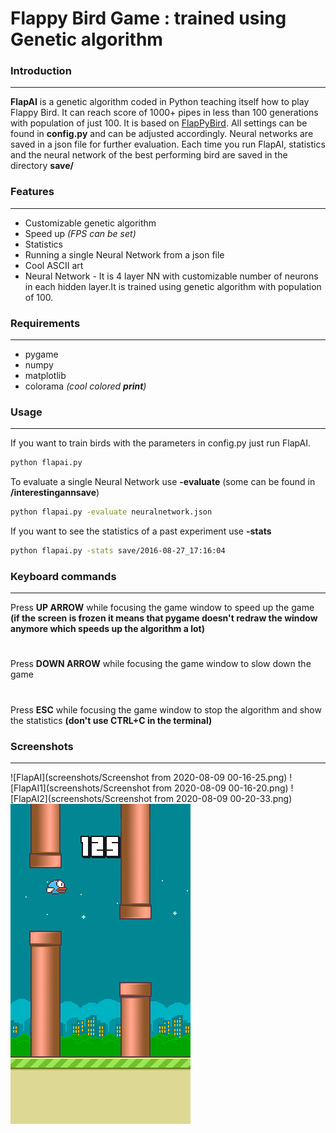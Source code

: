 # Flappy Bird Game : trained using Genetic algorithm
### Introduction
---
**FlapAI** is a genetic algorithm coded in Python teaching itself how to play Flappy Bird. It can reach score of 1000+ pipes in less than 100 generations with population of just 100. It is based on [FlapPyBird](https://github.com/sourabhv/FlapPyBird). All settings can be found in **config.py**  and can be adjusted accordingly. Neural networks are saved in a json file for further evaluation. Each time you run FlapAI, statistics and the neural network of the best performing bird are saved in the directory **save/**
### Features
---
- Customizable genetic algorithm
- Speed up *(FPS can be set)*
- Statistics
- Running a single Neural Network from a json file
- Cool ASCII art
- Neural Network - It is 4 layer NN with customizable number of neurons in each hidden layer.It is trained using genetic algorithm with population of 100.

### Requirements
---
- pygame
- numpy
- matplotlib
- colorama *(cool colored **print**)*


### Usage
---
If you want to train birds with the parameters in config.py just run FlapAI.
```sh
python flapai.py
```
To evaluate a single Neural Network use **-evaluate** (some can be found in **/interestingannsave**)
```sh
python flapai.py -evaluate neuralnetwork.json
```
If you want to see the statistics of a past experiment use **-stats**
```sh
python flapai.py -stats save/2016-08-27_17:16:04
```
### Keyboard commands
---
Press **UP ARROW** while focusing the game window to speed up the game **(if the screen is frozen it means that pygame doesn't redraw the window anymore which speeds up the algorithm a lot)**
#
Press **DOWN ARROW** while focusing the game window to slow down the game
#
Press **ESC** while focusing the game window to stop the algorithm and show the statistics **(don't use CTRL+C in the terminal)**

### Screenshots
---
![FlapAI](screenshots/Screenshot from 2020-08-09 00-16-25.png)
![FlapAI1](screenshots/Screenshot from 2020-08-09 00-16-20.png)
![FlapAI2](screenshots/Screenshot from 2020-08-09 00-20-33.png)
![Ninja!](screenshots/output.gif)
